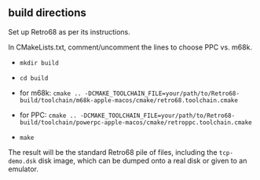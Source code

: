 build directions
----------------
Set up Retro68 as per its instructions.

In CMakeLists.txt, comment/uncomment the lines to choose PPC vs. m68k.

* `mkdir build`
* `cd build`

* for m68k: `cmake .. -DCMAKE_TOOLCHAIN_FILE=your/path/to/Retro68-build/toolchain/m68k-apple-macos/cmake/retro68.toolchain.cmake`

* for PPC: `cmake .. -DCMAKE_TOOLCHAIN_FILE=your/path/to/Retro68-build/toolchain/powerpc-apple-macos/cmake/retroppc.toolchain.cmake`

* `make`

The result will be the standard Retro68 pile of files, including the `tcp-demo.dsk` disk image, which can be dumped onto a real disk or given to an emulator.

